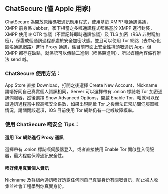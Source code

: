 ## ChatSecure (僅 Apple 用家)
ChatSecure 為開放原始碼嘅通訊應用程式，使用基於 XMPP 嘅通訊協議，XMPP 前身係 Jabber，家下相當之多嘅通訊程式都係基於 XMPP 進行封裝，XMPP 使用咗 OTR 協議（不留記錄即時通訊協議）及 TLS 加密（RSA 非對稱加密），保證成個通訊過程都處於安全加密狀態。並且可以使用 Tor 網路（去中心化匿名通訊網路）進行 Proxy 通訊，係目前市面上安全性排頭嘅通訊 App。但 XMPP 都存在缺點，就係唔可以傳輸二進制（唔係毅進制），所以媒體內容係冇辦法 send 嘅。

### ChatSecure 使用方法：
App Store 直接 Download，打開之後選擇 Create New Account，Nickname 請唔好同自己真實個人資訊相同，Server 可以選擇帶有 .onion 標誌嘅 Tor 加密通訊伺服器，然後選擇 Show Advanced Options，開啟 Enable Tor，咁就可以保證通訊過程當中較高嘅安全系數，如果出現開啟 Tor 之後無法正常訪問伺服器嘅情況，請關閉該選項，iOS 目前使用 Tor 網路仍有一定嘅故障概率。

### 使用 ChatSecure 嘅安全 Tips：
#### 選用 Tor 網路進行 Proxy 通訊
選擇帶有 .onion 標誌嘅伺服器登入，或者直接使用 Enable Tor 開啟登入伺服器，最大程度保障通訊安全性。

#### 唔好使用真實個人資訊
Nickname 及群組內通訊唔好透露任何同自己真實身份有關嘅資訊，防止被人收集並社會工程學到你真實身份。
